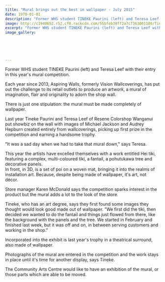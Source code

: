 ```yaml
---
title: "Mural brings out the best in wallpaper - July 2015"
date: 1970-01-01
description: "Former WHS student TINEKE Paurini (left) and Teresa Leef with their entry in this year's mural competition, Wanganui Midweek article on 30/7/15..."
image: http://c1940652.r52.cf0.rackcdn.com/55bfeb38ff2a7c7363001100/Tineke-Paurini-Wall-Art-30.7.gif
excerpt: "Former WHS student TINEKE Paurini (left) and Teresa Leef with their entry in this year's mural competition."
image_gallery:
    
    
    
    
    
---
```


<p>Former WHS student TINEKE Paurini (left) and Teresa Leef with their entry in this year's mural competition.</p>
<p><span>Each year since 2013, Aspiring Walls, formerly Vision Wallcoverings, has put out the challenge to its retail outlets to produce an artwork, a mural of imagination, flair and originality to adorn the shop wall.</span></p>
<p><span>There is just one stipulation: the mural must be made completely of wallpaper.</span></p>
<p><span>Last year Tineke Paurini and Teresa Leef of Resene Colorshop Wanganui put showbiz on the wall with images of Michael Jackson and Audrey Hepburn created entirely from wallcoverings, picking up first prize in the competition and earning a handsome trophy.</span></p>
<p><span>"It was a sad day when we had to take that mural down," says Teresa.</span></p>
<p><span>This year the artists have excelled themselves with a work entitled Hei tiki, featuring a complex, multi-coloured tiki, a fantail, a pohutukawa tree and decorative panels.</span><br /><span>In front, in 3D, is a set of poi on a woven mat, bringing it into the realms of installation art. Because, despite being made of wallpaper, it's art, not d&eacute;cor.</span></p>
<p><span>Store manager Karen McDonald says the competition sparks interest in the product but the mural adds a lot to the look of the store. </span></p>
<p><span>Tineke, who has an art degree, says they first found some images they thought would look good made out of wallpaper. "We first did the tiki, then decided we wanted to do the fantail and things just flowed from there, like the background with the panels and the tree. We started in February and finished last week, but it was off and on, in between serving customers and working in the shop."</span></p>
<p><span>Incorporated into the exhibit is last year's trophy in a theatrical surround, also made of wallpaper.</span></p>
<p><span>Photographs of the mural are entered in the competition and the work stays in place until it's time for another display, says Tineke.</span></p>
<p><span>The Community Arts Centre would like to have an exhibition of the mural, or those parts which are able to be moved.</span></p>

